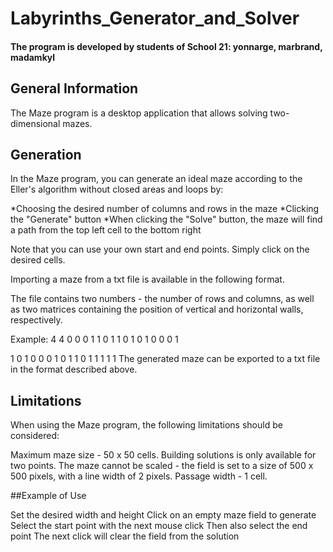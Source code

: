 # Labyrinths_Generator_and_Solver

#### The program is developed by students of School 21: yonnarge, marbrand, madamkyl

## General Information

The Maze program is a desktop application that allows solving two-dimensional mazes.

## Generation

In the Maze program, you can generate an ideal maze according to the Eller's algorithm without closed areas and loops by:

*Choosing the desired number of columns and rows in the maze
*Clicking the "Generate" button
*When clicking the "Solve" button, the maze will find a path from the top left cell to the bottom right

Note that you can use your own start and end points. Simply click on the desired cells.

Importing a maze from a txt file is available in the following format.

The file contains two numbers - the number of rows and columns, as well as two matrices containing the position of vertical and horizontal walls, respectively.

Example:
4 4
0 0 0 1
1 0 1 1
0 1 0 1
0 0 0 1

1 0 1 0
0 0 1 0
1 1 0 1
1 1 1 1
The generated maze can be exported to a txt file in the format described above.

## Limitations

When using the Maze program, the following limitations should be considered:

Maximum maze size - 50 x 50 cells.
Building solutions is only available for two points.
The maze cannot be scaled - the field is set to a size of 500 x 500 pixels, with a line width of 2 pixels.
Passage width - 1 cell.

##Example of Use

Set the desired width and height
Click on an empty maze field to generate
Select the start point with the next mouse click
Then also select the end point
The next click will clear the field from the solution
